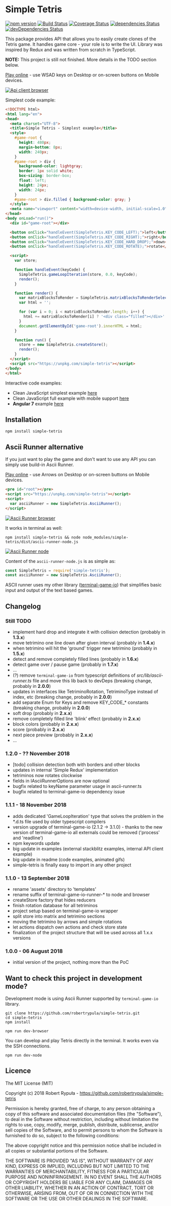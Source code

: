 # Simple Tetris

[![npm version](https://badge.fury.io/js/simple-tetris.svg)](https://badge.fury.io/js/simple-tetris)
[![Build Status](https://travis-ci.org/robertrypula/simple-tetris.svg?branch=master)](https://travis-ci.org/robertrypula/simple-tetris)
[![Coverage Status](https://coveralls.io/repos/github/robertrypula/simple-tetris/badge.svg?branch=master)](https://coveralls.io/github/robertrypula/simple-tetris?branch=master)
[![dependencies Status](https://david-dm.org/robertrypula/simple-tetris/status.svg)](https://david-dm.org/robertrypula/simple-tetris)
[![devDependencies Status](https://david-dm.org/robertrypula/simple-tetris/dev-status.svg)](https://david-dm.org/robertrypula/simple-tetris?type=dev)

This package provides API that allows you to easily create clones of the 
Tetris game. It handles game core - your role is to write the UI. Library
was inspired by Redux and was written from scratch in TypeScript.

**NOTE:** This project is still not finished. More details in the TODO section below.

[Play online](https://cdn.rypula.pl/simple-tetris/v1.2.0-rc/api-client-browser.html) - use WSAD keys on Desktop or on-screen buttons on Mobile devices.

[![Api client browser](https://cdn.rypula.pl/simple-tetris/api-client-browser.gif)](https://cdn.rypula.pl/simple-tetris/api-client-browser.gif)

Simplest code example:

```html
<!DOCTYPE html>
<html lang="en">
<head>
  <meta charset="UTF-8">
  <title>Simple Tetris - Simplest example</title>
  <style>
    #game-root {
      height: 480px;
      margin-bottom: 8px;
      width: 240px;
    }
    #game-root > div {
      background-color: lightgray;
      border: 1px solid white;
      box-sizing: border-box;
      float: left;
      height: 24px;
      width: 24px;
    }
    #game-root > div.filled { background-color: gray; }
  </style>
  <meta name="viewport" content="width=device-width, initial-scale=1.0">
</head>
<body onLoad="run()">
  <div id="game-root"></div>

  <button onClick="handleEvent(SimpleTetris.KEY_CODE_LEFT);">left</button>
  <button onClick="handleEvent(SimpleTetris.KEY_CODE_RIGHT);">right</button>
  <button onClick="handleEvent(SimpleTetris.KEY_CODE_HARD_DROP);">down</button>
  <button onClick="handleEvent(SimpleTetris.KEY_CODE_ROTATE);">rotate</button>

  <script>
    var store;

    function handleEvent(keyCode) {
      SimpleTetris.gameLoopIteration(store, 0.0, keyCode);
      render();
    }

    function render() {
      var matrixBlocksToRender = SimpleTetris.matrixBlocksToRenderSelector(store.getState());
      var html = '';

      for (var i = 0; i < matrixBlocksToRender.length; i++) {
        html += matrixBlocksToRender[i] ? '<div class="filled"></div>' : '<div></div>';
      }
      document.getElementById('game-root').innerHTML = html;
    }

    function run() {
      store = new SimpleTetris.createStore();
      render();
    }
  </script>
  <script src="https://unpkg.com/simple-tetris"></script>
</body>
</html>
```

Interactive code examples:
- Clean JavaScript simplest example [here](https://stackblitz.com/edit/simple-tetris-js-simplest?file=index.html)
- Clean JavaScript full example with mobile support [here](https://stackblitz.com/edit/simple-tetris-js-full?file=index.html)
- **Angular 7** example [here](https://stackblitz.com/edit/simple-tetris-angular?file=src%2Fapp%2Fsimple-tetris%2Fsimple-tetris.component.ts)

## Installation

```
npm install simple-tetris
```

## Ascii Runner alternative

If you just want to play the game and don't want to use any API you can simply use build-in Ascii Runner.

[Play online](https://cdn.rypula.pl/simple-tetris/v1.2.0-rc/ascii-runner-browser.html) - use Arrows on Desktop or on-screen buttons on Mobile devices.

```html
<pre id="root"></pre>
<script src="https://unpkg.com/simple-tetris"></script>
<script>
  var asciiRunner = new SimpleTetris.AsciiRunner();
</script>
```

[![Ascii Runner browser](https://cdn.rypula.pl/simple-tetris/ascii-runner-browser.gif)](https://cdn.rypula.pl/simple-tetris/ascii-runner-browser.gif)

It works in terminal as well:

```
npm install simple-tetris && node node_modules/simple-tetris/dist/ascii-runner-node.js
```

[![Ascii Runner node](https://cdn.rypula.pl/simple-tetris/ascii-runner-node.gif)](https://cdn.rypula.pl/simple-tetris/ascii-runner-node.gif)

Content of the `ascii-runner-node.js` is as simple as:

```javascript
const SimpleTetris = require('simple-tetris');
const asciiRunner = new SimpleTetris.AsciiRunner();
```

ASCII runner uses my other library ([terminal-game-io](https://github.com/robertrypula/terminal-game-io)) 
that simplifies basic input and output of the text based games.

## Changelog

### Still TODO
- implement hard drop and integrate it with collision detection (probably in **1.3.x**)
- move tetrimino one line down after given interval (probably in **1.4.x**) 
- when tetrimino will hit the 'ground' trigger new tetrimino (probably in **1.5.x**)
- detect and remove completely filled lines (probably in **1.6.x**)
- detect game over / pause game (probably in **1.7.x**)
- ...   
- (?) remove `terminal-game-io` from typescript definitions of _src/lib/ascii-runner.ts_ file and move this lib back to devDeps (breaking change, probably in **2.0.0**)
- updates in interfaces like TetriminoRotation, TetriminoType instead of index, etc (breaking change, probably in **2.0.0**)
- add separate Enum for Keys and remove KEY_CODE_* constants (breaking change, probably in **2.0.0**)
- soft drop (probably in **2.x.x**)
- remove completely filled line 'blink' effect (probably in **2.x.x**)
- block colors (probably in **2.x.x**)
- score (probably in **2.x.x**)
- next piece preview (probably in **2.x.x**)
- ...

### 1.2.0 - ?? November 2018
- [todo] collision detection both with borders and other blocks
- updates in internal 'Simple Redux' implementation
- tetriminos now rotates clockwise
- fields in IAsciiRunnerOptions are now optional
- bugfix related to keyName parameter usage in ascii-runner.ts
- bugfix related to terminal-game-io dependency issue

### 1.1.1 - 18 November 2018
- adds dedicated 'GameLoopIteration' type that solves the problem in the *.d.ts file used by older typescript compilers
- version upgrade of terminal-game-io (2.1.2 -> 3.1.0) - thanks to the new version of terminal-game-io all externals could be removed ('process' and 'readline')
- npm keywords update
- big update in examples (external stackblitz examples, internal API client example)
- big update in readme (code examples, animated gifs)
- simple-tetris is finally easy to import in any other project

### 1.1.0 - 13 September 2018
- rename 'assets' directory to 'templates'
- rename suffix of terminal-game-io-runner-* to node and browser
- createStore factory that hides reducers
- finish rotation database for all tetriminos
- project setup based on terminal-game-io wrapper
- split store into matrix and tetrimino sections
- moving the tetrimino by arrows and simple rotations
- let actions dispatch own actions and check store state
- finalization of the project structure that will be used across all 1.x.x versions

### 1.0.0 - 06 August 2018
- initial version of the project, nothing more than the PoC

## Want to check this project in development mode?

Development mode is using Ascii Runner supported by `terminal-game-io` library.

```
git clone https://github.com/robertrypula/simple-tetris.git
cd simple-tetris
npm install

npm run dev-browser
```

You can develop and play Tetris directly in the terminal. It works even via the SSH connections.

```
npm run dev-node
```

## Licence

The MIT License (MIT)

Copyright (c) 2018 Robert Rypuła - https://github.com/robertrypula/simple-tetris

Permission is hereby granted, free of charge, to any person obtaining a copy of
this software and associated documentation files (the "Software"), to deal in
the Software without restriction, including without limitation the rights to
use, copy, modify, merge, publish, distribute, sublicense, and/or sell copies of
the Software, and to permit persons to whom the Software is furnished to do so,
subject to the following conditions:

The above copyright notice and this permission notice shall be included in all
copies or substantial portions of the Software.

THE SOFTWARE IS PROVIDED "AS IS", WITHOUT WARRANTY OF ANY KIND, EXPRESS OR
IMPLIED, INCLUDING BUT NOT LIMITED TO THE WARRANTIES OF MERCHANTABILITY, FITNESS
FOR A PARTICULAR PURPOSE AND NONINFRINGEMENT. IN NO EVENT SHALL THE AUTHORS OR
COPYRIGHT HOLDERS BE LIABLE FOR ANY CLAIM, DAMAGES OR OTHER LIABILITY, WHETHER
IN AN ACTION OF CONTRACT, TORT OR OTHERWISE, ARISING FROM, OUT OF OR IN
CONNECTION WITH THE SOFTWARE OR THE USE OR OTHER DEALINGS IN THE SOFTWARE.

